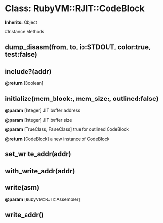 # Class: RubyVM::RJIT::CodeBlock
**Inherits:** Object
    




#Instance Methods
## dump_disasm(from, to, io:STDOUT, color:true, test:false) [](#method-i-dump_disasm)

## include?(addr) [](#method-i-include?)

**@return** [Boolean] 

## initialize(mem_block:, mem_size:, outlined:false) [](#method-i-initialize)

**@param** [Integer] JIT buffer address

**@param** [Integer] JIT buffer size

**@param** [TrueClass, FalseClass] true for outlined CodeBlock

**@return** [CodeBlock] a new instance of CodeBlock

## set_write_addr(addr) [](#method-i-set_write_addr)

## with_write_addr(addr) [](#method-i-with_write_addr)

## write(asm) [](#method-i-write)

**@param** [RubyVM::RJIT::Assembler] 

## write_addr() [](#method-i-write_addr)

